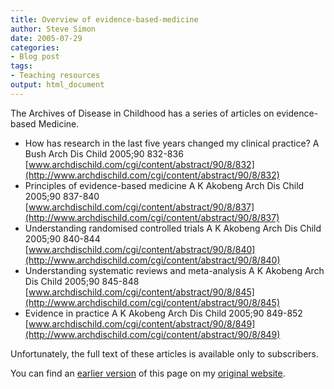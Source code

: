 ```yaml
---
title: Overview of evidence-based-medicine
author: Steve Simon
date: 2005-07-29
categories:
- Blog post
tags:
- Teaching resources
output: html_document
---
```

The Archives of Disease in Childhood has a series of articles on
evidence-based Medicine.

-   How has research in the last five years changed my clinical
    practice? A Bush Arch Dis Child 2005;90 832-836
    [www.archdischild.com/cgi/content/abstract/90/8/832](http://www.archdischild.com/cgi/content/abstract/90/8/832)
-   Principles of evidence-based medicine A K Akobeng Arch Dis Child
    2005;90 837-840
    [www.archdischild.com/cgi/content/abstract/90/8/837](http://www.archdischild.com/cgi/content/abstract/90/8/837)
-   Understanding randomised controlled trials A K Akobeng Arch Dis
    Child 2005;90 840-844
    [www.archdischild.com/cgi/content/abstract/90/8/840](http://www.archdischild.com/cgi/content/abstract/90/8/840)
-   Understanding systematic reviews and meta-analysis A K Akobeng Arch
    Dis Child 2005;90 845-848
    [www.archdischild.com/cgi/content/abstract/90/8/845](http://www.archdischild.com/cgi/content/abstract/90/8/845)
-   Evidence in practice A K Akobeng Arch Dis Child 2005;90 849-852
    [www.archdischild.com/cgi/content/abstract/90/8/849](http://www.archdischild.com/cgi/content/abstract/90/8/849)

Unfortunately, the full text of these articles is available only to
subscribers.

You can find an [earlier version](http://www.pmean.com/05/EvidenceBasedMedicine.html) of this page on my [original website](http://www.pmean.com/original_site.html).
